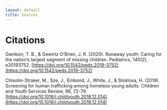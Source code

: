 ```yaml
---
layout: default
title: Sources
---
```


# Citations 

Gambon, T. B., & Gewirtz O’Brien, J. R. (2020). 
Runaway youth: Caring for the nation’s largest segment of missing children. Pediatrics, 145(2), e20193752. 
[https://doi.org/10.1542/peds.2019-3752](https://doi.org/10.1542/peds.2019-3752)


Chisolm-Straker, M., Sze, J., Einbond, J., White, J., & Stoklosa, H. (2019). 
Screening for human trafficking among homeless young adults. Children and Youth Services Review, 98, 72-79. 
[https://doi.org/10.1016/j.childyouth.2018.12.014](https://doi.org/10.1016/j.childyouth.2018.12.014)
